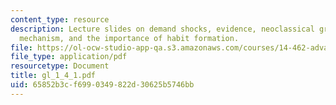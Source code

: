 ```yaml
---
content_type: resource
description: Lecture slides on demand shocks, evidence, neoclassical growth model,
  mechanism, and the importance of habit formation.
file: https://ol-ocw-studio-app-qa.s3.amazonaws.com/courses/14-462-advanced-macroeconomics-ii-spring-2007/65852b3cf6990349822d30625b5746bb_gl_1_4_1.pdf
file_type: application/pdf
resourcetype: Document
title: gl_1_4_1.pdf
uid: 65852b3c-f699-0349-822d-30625b5746bb
---
```

